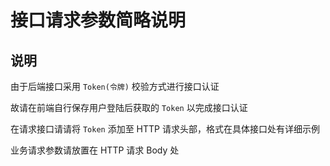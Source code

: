 # 接口请求参数简略说明

## 说明

由于后端接口采用 `Token(令牌)` 校验方式进行接口认证

故请在前端自行保存用户登陆后获取的 `Token` 以完成接口认证

在请求接口请请将 `Token`  添加至 HTTP 请求头部，格式在具体接口处有详细示例

业务请求参数请放置在 HTTP 请求 Body 处

